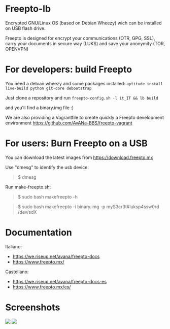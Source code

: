 Freepto-lb
==========

Encrypted GNU/Linux OS (based on Debian Wheezy) wich can be installed on USB flash drive.

Freepto is designed for encrypt your communications (OTR, GPG, SSL), carry your documents in secure way (LUKS) and save your anonymity (TOR, OPENVPN)


For developers: build Freepto
=============================

You need a debian wheezy  and some packages installed:
`aptitude install live-build python git-core debootstrap`

Just clone a repository and run
`freepto-config.sh -l it_IT && lb build`

and you'll find a binary.img file :)

We are also providing a Vagrantfile to create quickly a Freepto development environment
https://github.com/AvANa-BBS/freepto-vagrant


For users: Burn Freepto on a USB
================================

You can download the latest images from
https://download.freepto.mx

Use "dmesg" to identify the usb device:
> $ dmesg

Run make-freepto.sh:
> $ sudo bash makefreepto -h

> $ sudo bash makefreepto -i binary.img -p myS3cr3t#luksp4ssw0rd /dev/sdX


Documentation
=============

Italiano:
* https://we.riseup.net/avana/freepto-docs
* https://www.freepto.mx/

Castellano:
* https://we.riseup.net/avana/freepto-docs-es
* https://www.freepto.mx/es/


Screenshots
============

![](http://www.freepto.mx/static/boot.png)
![](http://www.freepto.mx/static/desktop.png)
